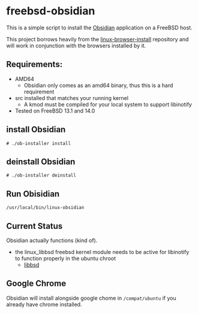 # freebsd-obsidian
This is a simple script to install the [Obsidian](https://obsidian.md)
application on a FreeBSD host.

This project borrows heavily from the
[linux-browser-install](https://github.com/mrclksr/linux-browser-installer.git)
repository and will work in conjunction with the browsers installed by it.

## Requirements:
* AMD64
  * Obsidian only comes as an amd64 binary, thus this is a hard requirement
* src installed that matches your running kernel
  * A kmod must be compiled for your local system to support libinotify
* Tested on FreeBSD 13.1 and 14.0

## install Obsidian
```
# ./ob-installer install
```

## deinstall Obsidian
```
# ./ob-installer deinstall
```

## Run Obisidian
```
/usr/local/bin/linux-obsidian
```

## Current Status
Obsidian actually functions (kind of).
* the linux_libbsd freebsd kernel module needs to be active for libinotify to function properly in the ubuntu chroot
	* [libbsd](https://github.com/wulf7/linux-libbsd)

## Google Chrome
Obsidian will install alongside google chome in `/compat/ubuntu` if you already
have chrome installed.
